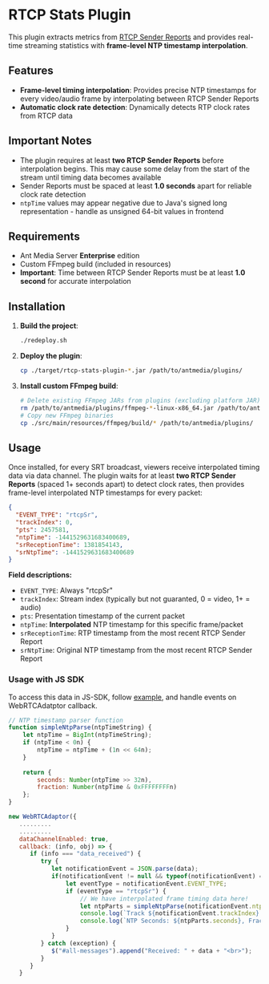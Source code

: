 # RTCP Stats Plugin

This plugin extracts metrics from [RTCP Sender Reports](https://datatracker.ietf.org/doc/html/rfc3550#section-6.4.1) and provides real-time streaming statistics with **frame-level NTP timestamp interpolation**.

## Features

- **Frame-level timing interpolation**: Provides precise NTP timestamps for every video/audio frame by interpolating between RTCP Sender Reports
- **Automatic clock rate detection**: Dynamically detects RTP clock rates from RTCP data

## Important Notes

- The plugin requires at least **two RTCP Sender Reports** before interpolation begins. This may cause some delay from the start of the stream until timing data becomes available 
- Sender Reports must be spaced at least **1.0 seconds** apart for reliable clock rate detection
- `ntpTime` values may appear negative due to Java's signed long representation - handle as unsigned 64-bit values in frontend

## Requirements

- Ant Media Server **Enterprise** edition
- Custom FFmpeg build (included in resources)
- **Important**: Time between RTCP Sender Reports must be at least **1.0 second** for accurate interpolation

## Installation

1. **Build the project**:
   ```bash
   ./redeploy.sh
   ```

2. **Deploy the plugin**:
   ```bash
   cp ./target/rtcp-stats-plugin-*.jar /path/to/antmedia/plugins/
   ```

3. **Install custom FFmpeg build**:
   ```bash
   # Delete existing FFmpeg JARs from plugins (excluding platform JAR)
   rm /path/to/antmedia/plugins/ffmpeg-*-linux-x86_64.jar /path/to/antmedia/plugins/ffmpeg-[0-9]*.jar
   # Copy new FFmpeg binaries
   cp ./src/main/resources/ffmpeg/build/* /path/to/antmedia/plugins/
   ```

## Usage

Once installed, for every SRT broadcast, viewers receive interpolated timing data via data channel. The plugin waits for at least **two RTCP Sender Reports** (spaced 1+ seconds apart) to detect clock rates, then provides frame-level interpolated NTP timestamps for every packet:

```json
{
  "EVENT_TYPE": "rtcpSr",
  "trackIndex": 0,
  "pts": 2457581,
  "ntpTime": -1441529631683400689,
  "srReceptionTime": 1381854143,
  "srNtpTime": -1441529631683400689
}
```

**Field descriptions:**
- `EVENT_TYPE`: Always "rtcpSr"
- `trackIndex`: Stream index (typically but not guaranted, 0 = video, 1+ = audio)  
- `pts`: Presentation timestamp of the current packet
- `ntpTime`: **Interpolated** NTP timestamp for this specific frame/packet
- `srReceptionTime`: RTP timestamp from the most recent RTCP Sender Report
- `srNtpTime`: Original NTP timestamp from the most recent RTCP Sender Report

### Usage with JS SDK
To access this data in JS-SDK, follow [example](https://github.com/ant-media/StreamApp/blob/93aba178622b72475d6be414eb71d09462149398/src/main/webapp/samples/publish_webrtc.html#L683), and handle events on WebRTCAdatptor callback.

```javascript
// NTP timestamp parser function
function simpleNtpParse(ntpTimeString) {
    let ntpTime = BigInt(ntpTimeString);
    if (ntpTime < 0n) {
        ntpTime = ntpTime + (1n << 64n); 
    }
    
    return {
        seconds: Number(ntpTime >> 32n),
        fraction: Number(ntpTime & 0xFFFFFFFFn)
    };
}

new WebRTCAdaptor({
   .........
   .........
   dataChannelEnabled: true,
   callback: (info, obj) => {
      if (info === "data_received") {
         try {
            let notificationEvent = JSON.parse(data);
            if(notificationEvent != null && typeof(notificationEvent) == "object") {
                let eventType = notificationEvent.EVENT_TYPE;
                if (eventType == "rtcpSr") {
                    // We have interpolated frame timing data here!
                    let ntpParts = simpleNtpParse(notificationEvent.ntpTime);
                    console.log(`Track ${notificationEvent.trackIndex}: PTS=${notificationEvent.pts}, NTP=${notificationEvent.ntpTime}`);
                    console.log(`NTP Seconds: ${ntpParts.seconds}, Fraction: ${ntpParts.fraction}`);
                }
            }
         } catch (exception) {
            $("#all-messages").append("Received: " + data + "<br>");
         }
      }
   }
```








